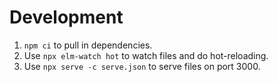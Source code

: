 # Development

1. `npm ci` to pull in dependencies.
2. Use `npx elm-watch hot` to watch files and do hot-reloading.
3. Use `npx serve -c serve.json` to serve files on port 3000.
